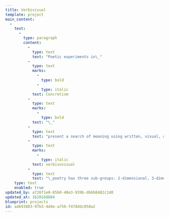 ```yaml
---
title: Verbivisual
template: project
main_content:
  -
    text:
      -
        type: paragraph
        content:
          -
            type: text
            text: "Poetic experiments in\_"
          -
            type: text
            marks:
              -
                type: bold
              -
                type: italic
            text: Concretism
          -
            type: text
            marks:
              -
                type: bold
            text: "\_"
          -
            type: text
            text: "present a search of meaning using written, visual, and other means to spark an infinity of ideas. This so-called\_"
          -
            type: text
            marks:
              -
                type: italic
            text: verbivovisual
          -
            type: text
            text: "\_poetry has three sub-groups: 2-dimensional, 3-dimensional, and drawings."
    type: text
    enabled: true
updated_by: a726f1e0-85b0-48e3-939b-db6b8482c1d0
updated_at: 1620168884
blueprint: projects
id: a4693883-97b3-4d4e-a756-f478ddc058a2
---
```

